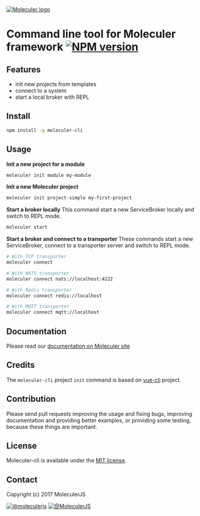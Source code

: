 [![Moleculer logo](http://moleculer.services/images/banner.png)](https://github.com/moleculerjs/moleculer)

# Command line tool for Moleculer framework [![NPM version](https://img.shields.io/npm/v/moleculer-cli.svg)](https://www.npmjs.com/package/moleculer-cli)

## Features
- init new projects from templates
- connect to a system
- start a local broker with REPL

## Install

``` bash
npm install -g moleculer-cli
```

## Usage

**Init a new project for a module**

``` bash
moleculer init module my-module
```

**Init a new Moleculer project**

``` bash
moleculer init project-simple my-first-project
```

**Start a broker locally**
This command start a new ServiceBroker locally and switch to REPL mode.
```bash
moleculer start
```

**Start a broker and connect to a transporter**
These commands start a new ServiceBroker, connect to a transporter server and switch to REPL mode.
```bash
# With TCP transporter
moleculer connect 

# With NATS transporter
moleculer connect nats://localhost:4222

# With Redis transporter
moleculer connect redis://localhost

# With MQTT transporter
moleculer connect mqtt://localhost
```

## Documentation
Please read our [documentation on Moleculer site](http://moleculer.services/docs/moleculer-cli.html)


## Credits
The `moleculer-cli` project `init` command is based on [vue-cli](https://github.com/vuejs/vue-cli) project. 

## Contribution
Please send pull requests improving the usage and fixing bugs, improving documentation and providing better examples, or providing some testing, because these things are important.

## License
Moleculer-cli is available under the [MIT license](https://tldrlegal.com/license/mit-license).

## Contact
Copyright (c) 2017 MoleculerJS

[![@moleculerjs](https://img.shields.io/badge/github-ice--services-green.svg)](https://github.com/moleculerjs) [![@MoleculerJS](https://img.shields.io/badge/twitter-MoleculerJS-blue.svg)](https://twitter.com/MoleculerJS)
